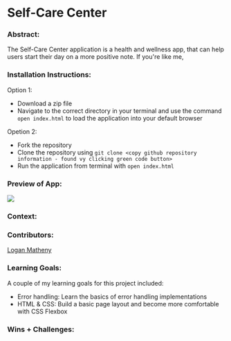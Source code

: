 # Self-Care Center 

### Abstract:
[//]: <> (Briefly describe what you built and its features. What problem is the app solving? How does this application solve that problem?)
The Self-Care Center application is a health and wellness app, that can help users start their day on a more positive note. If you're like me, 

### Installation Instructions:
[//]: <> (What steps does a person have to take to get your app cloned down and running?)
Option 1: 
- Download a zip file
- Navigate to the correct directory in your terminal and use the command `open index.html` to load the application into your default browser

Opetion 2: 
- Fork the repository
- Clone the repository using `git clone <copy github repository information - found vy clicking green code button>`
- Run the application from terminal with `open index.html`

### Preview of App:
[//]: <> (Provide ONE gif or screenshot of your application - choose the "coolest" piece of functionality to show off.)
![](https://github.com/loganpaulmatheny/self-care-center/blob/main/assets/selfCareApp.gif)

### Context:
[//]: <> (Give some context for the project here. How long did you have to work on it? How far into the Turing program are you?)


### Contributors: 
[Logan Matheny](https://github.com/loganpaulmatheny)

### Learning Goals:
[//]: <> (What were the learning goals of this project? What tech did you work with?)
A couple of my learning goals for this project included: 
- Error handling: Learn the basics of error handling implementations
- HTML & CSS: Build a basic page layout and become more comfortable with CSS Flexbox

### Wins + Challenges:
[//]: <> (What are 2-3 wins you have from this project? What were some challenges you faced - and how did you get over them?)
